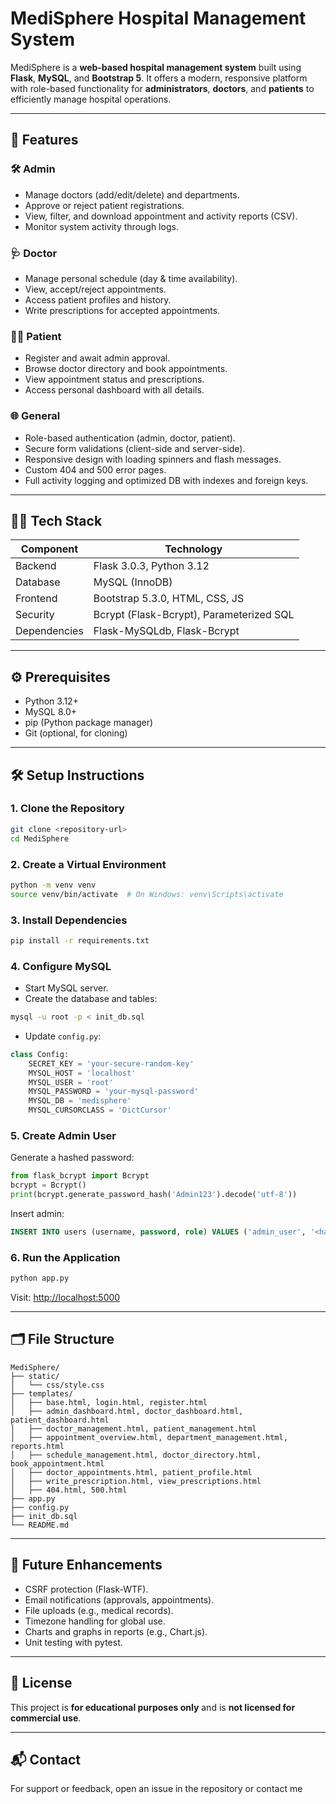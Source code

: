 
# MediSphere Hospital Management System

MediSphere is a **web-based hospital management system** built using **Flask**, **MySQL**, and **Bootstrap 5**. It offers a modern, responsive platform with role-based functionality for **administrators**, **doctors**, and **patients** to efficiently manage hospital operations.

---

## 🚀 Features

### 🛠️ Admin
- Manage doctors (add/edit/delete) and departments.
- Approve or reject patient registrations.
- View, filter, and download appointment and activity reports (CSV).
- Monitor system activity through logs.

### 🩺 Doctor
- Manage personal schedule (day & time availability).
- View, accept/reject appointments.
- Access patient profiles and history.
- Write prescriptions for accepted appointments.

### 👨‍⚕️ Patient
- Register and await admin approval.
- Browse doctor directory and book appointments.
- View appointment status and prescriptions.
- Access personal dashboard with all details.

### 🌐 General
- Role-based authentication (admin, doctor, patient).
- Secure form validations (client-side and server-side).
- Responsive design with loading spinners and flash messages.
- Custom 404 and 500 error pages.
- Full activity logging and optimized DB with indexes and foreign keys.

---

## 🧑‍💻 Tech Stack

| Component   | Technology        |
|------------|-------------------|
| Backend     | Flask 3.0.3, Python 3.12 |
| Database    | MySQL (InnoDB)    |
| Frontend    | Bootstrap 5.3.0, HTML, CSS, JS |
| Security    | Bcrypt (Flask-Bcrypt), Parameterized SQL |
| Dependencies| Flask-MySQLdb, Flask-Bcrypt |

---

## ⚙️ Prerequisites

- Python 3.12+
- MySQL 8.0+
- pip (Python package manager)
- Git (optional, for cloning)

---

## 🛠️ Setup Instructions

### 1. Clone the Repository
```bash
git clone <repository-url>
cd MediSphere
```

### 2. Create a Virtual Environment
```bash
python -m venv venv
source venv/bin/activate  # On Windows: venv\Scripts\activate
```

### 3. Install Dependencies
```bash
pip install -r requirements.txt
```

### 4. Configure MySQL
- Start MySQL server.
- Create the database and tables:
```bash
mysql -u root -p < init_db.sql
```

- Update `config.py`:
```python
class Config:
    SECRET_KEY = 'your-secure-random-key'
    MYSQL_HOST = 'localhost'
    MYSQL_USER = 'root'
    MYSQL_PASSWORD = 'your-mysql-password'
    MYSQL_DB = 'medisphere'
    MYSQL_CURSORCLASS = 'DictCursor'
```

### 5. Create Admin User
Generate a hashed password:
```python
from flask_bcrypt import Bcrypt
bcrypt = Bcrypt()
print(bcrypt.generate_password_hash('Admin123').decode('utf-8'))
```

Insert admin:
```sql
INSERT INTO users (username, password, role) VALUES ('admin_user', '<hashed_password>', 'admin');
```

### 6. Run the Application
```bash
python app.py
```

Visit: [http://localhost:5000](http://localhost:5000)

---

## 🗂️ File Structure

```
MediSphere/
├── static/
│   └── css/style.css
├── templates/
│   ├── base.html, login.html, register.html
│   ├── admin_dashboard.html, doctor_dashboard.html, patient_dashboard.html
│   ├── doctor_management.html, patient_management.html
│   ├── appointment_overview.html, department_management.html, reports.html
│   ├── schedule_management.html, doctor_directory.html, book_appointment.html
│   ├── doctor_appointments.html, patient_profile.html
│   ├── write_prescription.html, view_prescriptions.html
│   ├── 404.html, 500.html
├── app.py
├── config.py
├── init_db.sql
└── README.md
```

---

## 🧭 Future Enhancements

- CSRF protection (Flask-WTF).
- Email notifications (approvals, appointments).
- File uploads (e.g., medical records).
- Timezone handling for global use.
- Charts and graphs in reports (e.g., Chart.js).
- Unit testing with pytest.

---



## 📄 License

This project is **for educational purposes only** and is **not licensed for commercial use**.

---

## 📬 Contact

For support or feedback, open an issue in the repository or contact me
